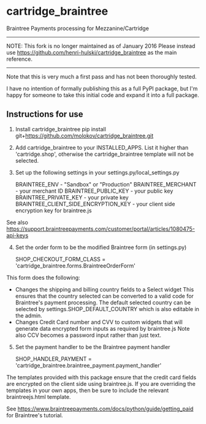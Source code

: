 cartridge_braintree
===================

Braintree Payments processing for Mezzanine/Cartridge

********************************************************************************************
NOTE: This fork is no longer maintained as of January 2016 
Please instead use https://github.com/henri-hulski/cartridge_braintree as the main reference.
********************************************************************************************

Note that this is very much a first pass and has not been thoroughly tested. 

I have no intention of formally publishing this as a full PyPI package, but I'm happy for someone to take this initial code and expand it into a full package.

Instructions for use
--------------------

1. Install cartridge_braintree
    pip install git+https://github.com/molokov/cartridge_braintree.git

2. Add cartridge_braintree to your INSTALLED_APPS. List it higher than
'cartridge.shop', otherwise the cartridge_braintree template will not
be selected.

3. Set up the following settings in your settings.py/local_settings.py

    BRAINTREE_ENV - "Sandbox" or "Production"
    BRAINTREE_MERCHANT - your merchant ID
    BRAINTREE_PUBLIC_KEY - your public key
    BRAINTREE_PRIVATE_KEY - your private key
    BRAINTREE_CLIENT_SIDE_ENCRYPTION_KEY - your client side encryption key for braintree.js

See also https://support.braintreepayments.com/customer/portal/articles/1080475-api-keys

4. Set the order form to be the modified Braintree form (in settings.py)
   
    SHOP_CHECKOUT_FORM_CLASS = 'cartridge_braintree.forms.BraintreeOrderForm'

This form does the following:
- Changes the shipping and billing country fields to a Select widget
  This ensures that the country selected can be converted to a valid
  code for Braintree's payment processing.
  The default selected country can be selected by settings.SHOP_DEFAULT_COUNTRY
  which is also editable in the admin.
- Changes Credit Card number and CVV to custom widgets that will generate
  data encrypted form inputs as required by braintree.js
  Note also CCV becomes a password input rather than just text.

5. Set the payment handler to be the Braintree payment handler

    SHOP_HANDLER_PAYMENT = 'cartridge_braintree.braintree_payment.payment_handler'
   
The templates provided with this package ensure that the credit card fields are encrypted on the client side using braintree.js. If you are overriding the templates in your own apps, then be sure to include the relevant braintreejs.html template.

See https://www.braintreepayments.com/docs/python/guide/getting_paid for Braintree's tutorial.   

